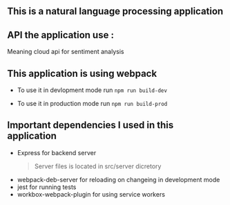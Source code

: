 ## This is a natural language processing application

## API the application use :

Meaning cloud api for sentiment analysis

## This application is using webpack

- To use it in devlopment mode run `npm run build-dev`

- To use it in production mode run `npm run build-prod`

## Important dependencies I used in this application

- Express for backend server
  > Server files is located in src/server dicretory
- webpack-deb-server for reloading on changeing in development mode
- jest for running tests
- workbox-webpack-plugin for using service workers
